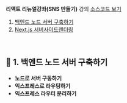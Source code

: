 __리액트 리뉴얼강좌(SNS 만들기)__ 강의 [소스코드 보기](https://github.com/ZeroCho/react-nodebird)
1. [백엔드 노드 서버 구축하기](#-5-백엔드-노드-서버-구축하기)
2. [Next.js 서버사이드렌더링](#-6-Next.js-서버사이드렌더링)
<br>

## 🌼 1. 백엔드 노드 서버 구축하기
- __노드로 서버 구동하기__
- __익스프레스로 라우팅하기__
- __익스프레스 라우터 분리하기__
